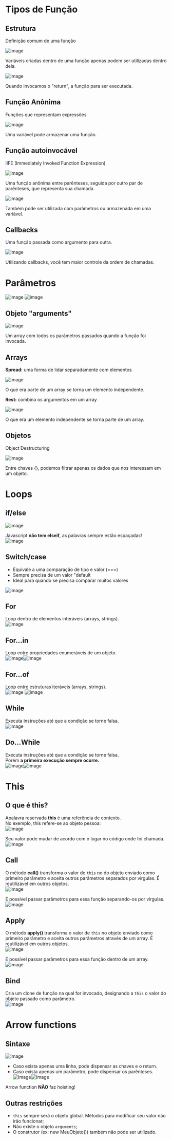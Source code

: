 # Tipos de Função

## Estrutura
   Definição comum de uma função</br>

![image](https://user-images.githubusercontent.com/55243757/150981980-05d9e591-d018-464d-8577-929586755d2c.png)</br>

   Variáveis criadas dentro de uma função apenas podem ser utilizadas dentro dela.

![image](https://user-images.githubusercontent.com/55243757/150982358-e5fe95f1-c96b-467f-a46e-d335fe01ed29.png)</br>

   Quando invocamos o "return", a função para ser executada.

## Função Anônima
   Funções que representam expressões</br>

![image](https://user-images.githubusercontent.com/55243757/150982931-26873f90-0d63-47a7-bcc1-4d9fbd8672eb.png)</br>

   Uma variável pode armazenar uma função.

## Função autoinvocável
   IIFE (Immediately Invoked Function Expression)</br>

![image](https://user-images.githubusercontent.com/55243757/150983992-cacc1fde-77c2-418d-889c-8c3ef4fb9e45.png)</br>

   Uma função anônima entre parênteses, seguida por outro par de parênteses, que representa sua chamada.

![image](https://user-images.githubusercontent.com/55243757/150984687-f4a1d622-e551-4c22-9f3d-d5e64401f14b.png)</br>

   Também pode ser utilizada com parâmetros ou armazenada em uma variável.

## Callbacks
   Uma função passada como argumento para outra.</br>

![image](https://user-images.githubusercontent.com/55243757/150985596-70a19cbc-74de-4dbd-95a2-8d05d364bb4f.png)</br>

   Utilizando callbacks, você tem maior controle da ordem de chamadas.

# Parâmetros
![image](https://user-images.githubusercontent.com/55243757/150987434-cb7250b2-7cd7-4e9b-a316-349b0057132b.png) ![image](https://user-images.githubusercontent.com/55243757/150987839-6ba04bf4-d873-452e-acd7-b2de4f4d9127.png)</br>

## Objeto "arguments"
![image](https://user-images.githubusercontent.com/55243757/150989186-af1b3574-09f8-4935-bcaa-f2579bd0ce0d.png)</br>
   
   Um array com todos os parâmetros passados quando a função foi invocada.

## Arrays
   <b>Spread:</b> uma forma de lidar separadamente com elementos</br>

![image](https://user-images.githubusercontent.com/55243757/150992173-161f4c80-6844-4524-b382-6e73a456d558.png)</br>

   O que era parte de um array se torna um elemento independente.

   <b>Rest:</b> combina os argumentos em um array</br>

![image](https://user-images.githubusercontent.com/55243757/150992661-336bad10-882b-46b3-b844-779d65710c9b.png)</br>

   O que era um elemento independente se torna parte de um array.

## Objetos
   Object Destructuring</br>

![image](https://user-images.githubusercontent.com/55243757/150993910-7fbdf989-9f37-4af2-aa07-4722d08f1acf.png)</br>

   Entre chaves {}, podemos filtrar apenas os dados que nos interessam em um objeto.

# Loops

## if/else
![image](https://user-images.githubusercontent.com/55243757/150996058-8e70a5fe-1ed0-43dd-85b6-538ed24f4389.png)</br>

   Javascript <b>não tem elseif</b>, as palavras sempre estão espaçadas!</br>
![image](https://user-images.githubusercontent.com/55243757/150997626-c97c8759-b5a1-4586-927d-7e1702a1d3f7.png)</br>

## Switch/case
   - Equivale a uma comparação de tipo e valor (===)
   - Sempre precisa de um valor "default
   - Ideal para quando se precisa comparar muitos valores</br>

![image](https://user-images.githubusercontent.com/55243757/150998966-7045da49-d931-4d7c-94a6-4210a6eb62ea.png)</br>

## For
   Loop dentro de elementos interáveis (arrays, strings).</br>
![image](https://user-images.githubusercontent.com/55243757/151002251-c845c0cf-d21b-4b5f-8415-5d5fa3d9ba1b.png)</br>

## For...in
   Loop entre propriedades enumeráveis de um objeto.</br>
![image](https://user-images.githubusercontent.com/55243757/151003461-e4de26c1-583d-4a53-868b-87f178960b46.png)![image](https://user-images.githubusercontent.com/55243757/151003785-86aa575b-9d04-4f5f-bac2-26745bbe8c29.png)</br>

## For...of
   Loop entre estruturas iteráveis (arrays, strings).</br>
![image](https://user-images.githubusercontent.com/55243757/151004789-ebd53b6b-1e3d-4081-905a-6080858a0f79.png)
![image](https://user-images.githubusercontent.com/55243757/151005328-54ae3672-98d5-4263-84be-f2d0bb1fdfeb.png)</br>

## While
   Executa instruções até que a condição se torne falsa.</br>
![image](https://user-images.githubusercontent.com/55243757/151006091-3e650ae8-df0c-48ad-a6c7-93d7e01388c0.png)</br>

## Do...While
   Executa instruções até que a condição se torne falsa.</br>
   Porém <b>a primeira execução sempre ocorre.</b></br>
![image](https://user-images.githubusercontent.com/55243757/151006866-2ee890c0-2fce-4ab6-be86-475e1e49c40c.png)![image](https://user-images.githubusercontent.com/55243757/151007096-dedce927-bcb3-4cab-8fda-23b093bcef0c.png)</br>

# This
## O que é this?
   Apalavra reservada <b>this</b> é uma referência de contexto.</br>
   No exemplo, this refere-se ao objeto pessoa:</br>
![image](https://user-images.githubusercontent.com/55243757/151041295-d77d517f-3d9f-4d90-a219-efac25cf7420.png)</br>

   Seu valor pode mudar de acordo com o lugar no código onde foi chamada.</br>
![image](https://user-images.githubusercontent.com/55243757/151041798-f257ab54-f40e-444e-bc4d-376528aaddf5.png)</br>

## Call
   O método <b>call()</b> transforma o valor de `this` no do objeto enviado como primeiro parâmetro e aceita outros parâmetros separados por vírgulas. É reutilizável em outros objetos.</br>
![image](https://user-images.githubusercontent.com/55243757/151043354-61a5f5d2-dd5a-499d-8ffb-e10f14331eae.png)</br>

   É possível passar parâmetros para essa função separando-os por vírgulas.</br>
![image](https://user-images.githubusercontent.com/55243757/151043966-e6d58c79-c260-4d2c-8775-3c67273dee4d.png)</br>

## Apply
   O método <b>apply()</b> transforma o valor de `this` no objeto enviado como primeiro parâmetro e aceita outros parâmetros através de um array. É reutilizável em outros objetos.</br>
![image](https://user-images.githubusercontent.com/55243757/151044691-e9d2317c-eed4-410e-acae-1b9c50d145d2.png)</br>

   É possível passar parâmetros para essa função dentro de um array.</br>
![image](https://user-images.githubusercontent.com/55243757/151045153-a69b4689-c1db-41ec-8538-557f6dcfd172.png)</br>

## Bind
   Cria um clone de função na qual for invocado, designando a `this` o valor do objeto passado como parâmetro.</br>
![image](https://user-images.githubusercontent.com/55243757/151045836-ce2cb67d-b727-499e-9b00-437648d76cb7.png)</br>

# Arrow functions
## Sintaxe
![image](https://user-images.githubusercontent.com/55243757/151047256-f1e65b9f-d2e5-4c3d-84ef-e9e2bdfbebd1.png)</br>

   - Caso exista apenas uma linha, pode dispensar as chaves e o return.
   - Caso exista apenas um parâmetro, pode dispensar os parênteses.</br>
![image](https://user-images.githubusercontent.com/55243757/151047686-9cd8654f-f809-4766-8628-081e49fb34c1.png)![image](https://user-images.githubusercontent.com/55243757/151047829-afadb9c9-9c89-40ea-930e-9be59bdcbb0e.png)</br>

   Arrow function <b>NÃO</b> faz hoisting!

## Outras restrições
   - `this` sempre será o objeto global. Métodos para modificar seu valor não irão funcionar;
   - Não existe o objeto `arguments`;
   - O construtor (ex: new MeuObjeto()) também não pode ser utilizado.
